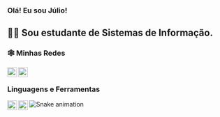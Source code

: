 ### Olá! Eu sou Júlio! 

##  👨‍💻 Sou estudante de Sistemas de Informação.

### 🕸️ Minhas Redes

[<img align="left" alt="AsTunO | Instagram" width="22px" src="https://cdn.jsdelivr.net/npm/simple-icons@v3/icons/instagram.svg" />][instagram]
[<img align="left" alt="AsTunO | Instagram" width="22px" src="https://cdn.jsdelivr.net/npm/simple-icons@v3/icons/linkedin.svg" />][linkedin]
</br>

[instagram]: https://www.instagram.com/jcrs_01/
[linkedin]: https://www.linkedin.com/in/jcr2707/

### Linguagens e Ferramentas
<img align="left" alt="AsTunO | VsCode" width="22px" src="https://upload.wikimedia.org/wikipedia/commons/2/2d/Visual_Studio_Code_1.18_icon.svg" />
<img align="left" alt="AsTunO | IntelliJ" width="22px" src="https://iconscout.com/icon/intellij-idea" />

![Snake animation](https://github.com/AsTunO/AsTunO/blob/output/github-contribution-grid-snake.svg)
